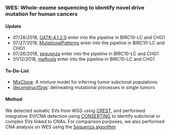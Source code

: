 ### WES: Whole-exome sequencing to identify novel drive mutation for human cancers

#### Update
* 07/28/2018, [GATK-4.1.2.0](https://software.broadinstitute.org/gatk/download/) enter into the pipeline in BIRC10-LC and CHG1
* 07/27/2018, [MutationalPatterns](https://bioconductor.org/packages/release/bioc/html/MutationalPatterns.html) enter into the pipeline in BIRC10-LC and CHG1
* 07/26/2018, [sequenza](https://cran.r-project.org/web/packages/sequenza/index.html) enter into the pipeline in BIRC10-LC and CHG1
* 01/12/2018, [maftools](https://bioconductor.org/packages/release/bioc/html/maftools.html) enter into the pipeline in BIRC10-LC and CHG1



#### To-Do-List
* [MixClone](https://github.com/uci-cbcl/MixClone): A mixture model for inferring tumor subclonal populations
* [deconstructSigs](https://genomebiology.biomedcentral.com/articles/10.1186/s13059-016-0893-4): delineating mutational processes in single tumors



#### Method
We detected somatic SVs from WGS using [CREST](https://www.ncbi.nlm.nih.gov/pubmed/21666668), and performed integrative SV/CNA detection using [CONSERTING](https://www.nature.com/articles/nmeth.3394) to identify subclonal or complex SVs linked to CNAs. For comparison purposes, we also performed CNA analysis on WES using the [Sequenza algorithm](https://www.ncbi.nlm.nih.gov/pubmed/25319062)


